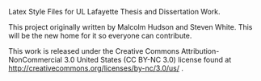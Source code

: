 Latex Style Files for UL Lafayette Thesis and Dissertation Work.

This project originally written by Malcolm Hudson and Steven White.  This will be the new home for it so everyone can contribute.

This work is released under the Creative Commons Attribution-NonCommercial 3.0 United States (CC BY-NC 3.0) license found at http://creativecommons.org/licenses/by-nc/3.0/us/ .